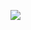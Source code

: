 ![](https://api.githubtrends.io/user/svg/MeyCorentin/repos?time_range=all_time&include_private=True&group=private&loc_metric=changed&theme=dark)
